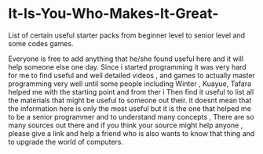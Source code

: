 # It-Is-You-Who-Makes-It-Great-
List of certain useful starter packs from beginner level to senior level and some codes games.

Everyone is free to add anything that he/she found useful here and it will help someone else one day.
Since i started programming it was very hard for me to find useful and well detailed videos , and games to actually master 
programming very well until some people including Winter , Kuayue, Tafara helped me with the starting point and from ther i 
Then find it useful to list all the materials that might be useful to someone out their. it doesnt mean that the information here is only the most useful but 
it is the one that helped me to be a senior programmer and to understand many concepts , There are so many sources out there and if you think your source might help anyone , please give a link 
 and help a friend who is also wants to know that thing and to upgrade the world of computers. 